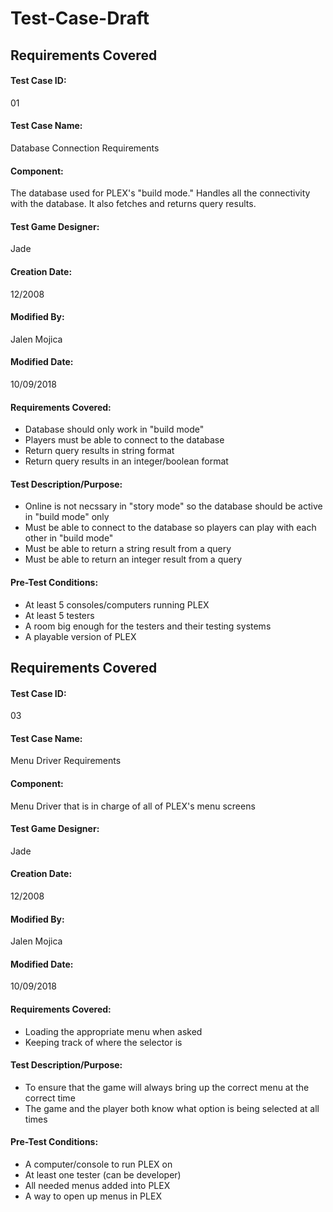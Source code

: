# Test-Case-Draft

## Requirements Covered

#### Test Case ID:
01

#### Test Case Name:
Database Connection Requirements

#### Component:
The database used for PLEX's "build mode." Handles all the connectivity with the database. It also fetches and returns query results. 

#### Test Game Designer:
Jade

#### Creation Date:
12/2008

#### Modified By:
Jalen Mojica

#### Modified Date:
10/09/2018

#### Requirements Covered:
* Database should only work in "build mode"
* Players must be able to connect to the database
* Return query results in string format
* Return query results in an integer/boolean format

#### Test Description/Purpose:
* Online is not necssary in "story mode" so the database should be active in "build mode" only
* Must be able to connect to the database so players can play with each other in "build mode"
* Must be able to return a string result from a query
* Must be able to return an integer result from a query

#### Pre-Test Conditions:
* At least 5 consoles/computers running PLEX
* At least 5 testers
* A room big enough for the testers and their testing systems
* A playable version of PLEX


## Requirements Covered

#### Test Case ID:
03

#### Test Case Name:
Menu Driver Requirements

#### Component:
Menu Driver that is in charge of all of PLEX's menu screens

#### Test Game Designer:
Jade

#### Creation Date:
12/2008

#### Modified By:
Jalen Mojica

#### Modified Date:
10/09/2018

#### Requirements Covered:
* Loading the appropriate menu when asked
* Keeping track of where the selector is

#### Test Description/Purpose:
* To ensure that the game will always bring up the correct menu at the correct time
* The game and the player both know what option is being selected at all times

#### Pre-Test Conditions:
* A computer/console to run PLEX on
* At least one tester (can be developer)
* All needed menus added into PLEX
* A way to open up menus in PLEX
